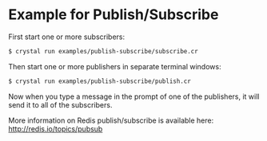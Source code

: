 # Example for Publish/Subscribe

First start one or more subscribers:

```bash
$ crystal run examples/publish-subscribe/subscribe.cr
```

Then start one or more publishers in separate terminal windows:

```bash
$ crystal run examples/publish-subscribe/publish.cr
```

Now when you type a message in the prompt of one of the publishers, it will
send it to all of the subscribers.

More information on Redis publish/subscribe is available here: http://redis.io/topics/pubsub